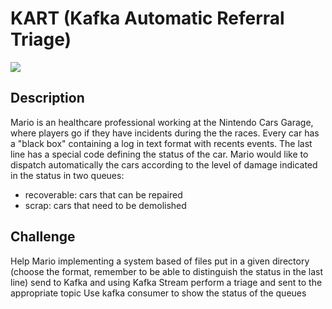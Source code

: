 # KART (Kafka Automatic Referral Triage)
![](https://mario.wiki.gallery/images/thumb/a/a0/MK8_Mario_Drifting_Standard_Kart_Shadowless_Artwork.png/200px-MK8_Mario_Drifting_Standard_Kart_Shadowless_Artwork.png)

## Description 

Mario is an healthcare professional working at the Nintendo Cars Garage, 
where players go if they have incidents during the the races.
Every car has a "black box" containing a log in text format with recents events.
The last line has a special code defining the status of the car.
Mario would like to dispatch automatically the cars according to the level of damage indicated in the status in two queues:
- recoverable: cars that can be repaired 
- scrap: cars that need to be demolished

## Challenge
Help Mario implementing a system based of files put in a given directory 
(choose the format, remember to be able to distinguish the status in the last line)
send to Kafka and using Kafka Stream perform a triage and sent to the appropriate topic
Use kafka consumer to show the status of the queues

